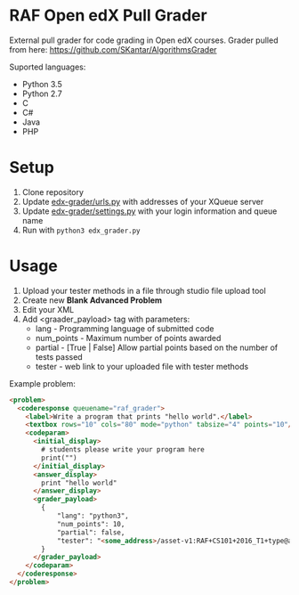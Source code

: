 RAF Open edX Pull Grader
========================

External pull grader for code grading in Open edX courses.
Grader pulled from here:
https://github.com/SKantar/AlgorithmsGrader

Suported languages:
* Python 3.5
* Python 2.7
* C
* C#
* Java
* PHP

Setup
=====
1. Clone repository
2. Update [edx-grader/urls.py](edx-grader/urls.py) with addresses of your XQueue server
3. Update [edx-grader/settings.py](edx-grader/settings.py) with your login information and queue name
4. Run with ```python3 edx_grader.py```

Usage
=====
1. Upload your tester methods in a file through studio file upload tool
2. Create new **Blank Advanced Problem**
3. Edit your **<coderesponse>** XML
4. Add <graader_payload> tag with parameters:
    * lang - Programming language of submitted code
    * num_points - Maximum number of points awarded
    * partial - [True | False] Allow partial points based on the number of tests passed
    * tester - web link to your uploaded file with tester methods

Example problem:
```HTML
<problem>
  <coderesponse queuename="raf_grader">
    <label>Write a program that prints "hello world".</label>
    <textbox rows="10" cols="80" mode="python" tabsize="4" points="10"/>
    <codeparam>
      <initial_display>
        # students please write your program here
        print("")
      </initial_display>
      <answer_display>
        print "hello world"
      </answer_display>
      <grader_payload>
        {
        	"lang": "python3",
        	"num_points": 10,
        	"partial": false,
        	"tester": "<some_address>/asset-v1:RAF+CS101+2016_T1+type@asset+block@hello_world_grader.py"
        }
      </grader_payload>
    </codeparam>
  </coderesponse>
</problem>
```
